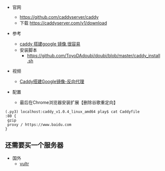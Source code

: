 - 官网
    - https://github.com/caddyserver/caddy
    - 下载 https://caddyserver.com/v1/download

- 参考
    - [caddy 搭建google 镜像,很容易](https://www.banwagongzw.com/33.html)
    - 安装脚本
        - https://github.com/ToyoDAdoubi/doubi/blob/master/caddy_install.sh

- 视频
    - [Caddy搭建Google镜像-反向代理](https://www.bilibili.com/video/av79726017/)

- 配置
    - 最后在Chrome浏览器安装扩展【删除谷歌重定向】
```shell script
(.py3) localhost:caddy_v1.0.4_linux_amd64 play$ cat Caddyfile
:80 {
 gzip
 proxy / https://www.baidu.com
}
```    

## 还需要买一个服务器   
- 国外
    - [vultr](https://www.vultr.com/?ref=8349543) 